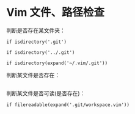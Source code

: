 # Vim 文件、路径检查


判断是否存在某文件夹：
```vim
if isdirectory('.git')

if isdirectory('../.git')

if isdirectory(expand('~/.vim/.git'))
```

判断某文件是否存在：
```vim

```


判断某文件是否可读(是否存在)：
```vim
if filereadable(expand('.git/workspace.vim'))
```
